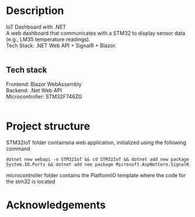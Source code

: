 # Description
IoT Dashboard with .NET <br>
A web dashboard that communicates with a STM32 to display sensor data (e.g., LM35 temperature readings).<br>
Tech Stack: .NET Web API + SignalR + Blazor. <br> <br>
## Tech stack
Frontend: Blazor WebAssembly <br>
Backend: .Net Web API <br>
Microcontroller: STM32F746ZG <br> <br>


# Project structure
STM32IoT folder containsna web application, initialized using the following command
```
dotnet new webapi -o STM32IoT && cd STM32IoT && dotnet add new package System.IO.Ports && dotnet add nee package Microsoft.AspNetCore.SignalR
```

microcontroller folder contains the PlatformIO template where the code for the stm32 is located



# Acknowledgements
